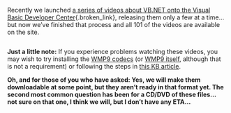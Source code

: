Recently we launched [a series of videos about VB.NET onto the Visual Basic Developer Center](http://msdn.microsoft.com/vbasic/atthemovies){.broken_link}, releasing them only a few at a time&#8230; but now we&#8217;ve finished that process and all 101 of the videos are available on the site.

<p class="MsoNormal" align="center">
  <a href="http://msdn.microsoft.com/vbasic/atthemovies" class="broken_link"><img alt="" hspace="0" src="http://msdn.microsoft.com/nodehomes/graphics/140x100/VBMovies.jpg" align="baseline" border="0" /></a>
</p>

**Just a little note:** If you experience problems watching these videos, you may wish to try installing the [WMP9 codecs](http://www.microsoft.com/windows/windowsmedia/9series/codecs/vcm.aspx) (or [WMP9 itself](http://www.microsoft.com/windows/windowsmedia/9series/player.aspx), although that is not a requirement) or following the steps in [this KB article](http://support.microsoft.com/default.aspx?scid=kb;en-us;306699&Product=wmp).

**Oh, and for those of you who have asked: Yes, we will make them downloadable at some point, but they aren&#8217;t ready in that format yet. The second most common question has been for a CD/DVD of these files&#8230; not sure on that one, I think we will, but I don&#8217;t have any ETA&#8230;**
